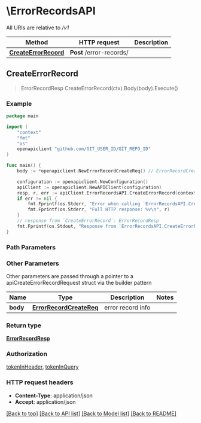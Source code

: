 # \ErrorRecordsAPI

All URIs are relative to */v1*

Method | HTTP request | Description
------------- | ------------- | -------------
[**CreateErrorRecord**](ErrorRecordsAPI.md#CreateErrorRecord) | **Post** /error-records/ | 



## CreateErrorRecord

> ErrorRecordResp CreateErrorRecord(ctx).Body(body).Execute()





### Example

```go
package main

import (
	"context"
	"fmt"
	"os"
	openapiclient "github.com/GIT_USER_ID/GIT_REPO_ID"
)

func main() {
	body := *openapiclient.NewErrorRecordCreateReq() // ErrorRecordCreateReq | error record info

	configuration := openapiclient.NewConfiguration()
	apiClient := openapiclient.NewAPIClient(configuration)
	resp, r, err := apiClient.ErrorRecordsAPI.CreateErrorRecord(context.Background()).Body(body).Execute()
	if err != nil {
		fmt.Fprintf(os.Stderr, "Error when calling `ErrorRecordsAPI.CreateErrorRecord``: %v\n", err)
		fmt.Fprintf(os.Stderr, "Full HTTP response: %v\n", r)
	}
	// response from `CreateErrorRecord`: ErrorRecordResp
	fmt.Fprintf(os.Stdout, "Response from `ErrorRecordsAPI.CreateErrorRecord`: %v\n", resp)
}
```

### Path Parameters



### Other Parameters

Other parameters are passed through a pointer to a apiCreateErrorRecordRequest struct via the builder pattern


Name | Type | Description  | Notes
------------- | ------------- | ------------- | -------------
 **body** | [**ErrorRecordCreateReq**](ErrorRecordCreateReq.md) | error record info | 

### Return type

[**ErrorRecordResp**](ErrorRecordResp.md)

### Authorization

[tokenInHeader](../README.md#tokenInHeader), [tokenInQuery](../README.md#tokenInQuery)

### HTTP request headers

- **Content-Type**: application/json
- **Accept**: application/json

[[Back to top]](#) [[Back to API list]](../README.md#documentation-for-api-endpoints)
[[Back to Model list]](../README.md#documentation-for-models)
[[Back to README]](../README.md)

